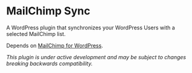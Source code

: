 MailChimp Sync
==============

A WordPress plugin that synchronizes your WordPress Users with a selected MailChimp list. 

Depends on [MailChimp for WordPress](https://mc4wp.com).

_This plugin is under active development and may be subject to changes breaking backwards compatibility._